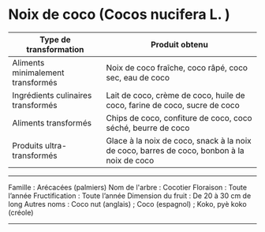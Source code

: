 # Noix de coco (Cocos nucifera L. )

| **Type de transformation**         | **Produit obtenu**                                                                         |
| ---------------------------------- | ------------------------------------------------------------------------------------------ |
| Aliments minimalement transformés  | Noix de coco fraîche, coco râpé, coco sec, eau de coco                                     |
| Ingrédients culinaires transformés | Lait de coco, crème de coco, huile de coco, farine de coco, sucre de coco                  |
| Aliments transformés               | Chips de coco, confiture de coco, coco séché, beurre de coco                               |
| Produits ultra-transformés         | Glace à la noix de coco, snack à la noix de coco, barres de coco, bonbon à la noix de coco |

---

Famille : Arécacées (palmiers)
Nom de l'arbre : Cocotier
Floraison : Toute l’année
Fructification : Toute l’année
Dimension du fruit : De 20 à 30 cm de long
Autres noms : Coco nut (anglais) ; Coco (espagnol) ; Koko, pyè koko (créole)

---
